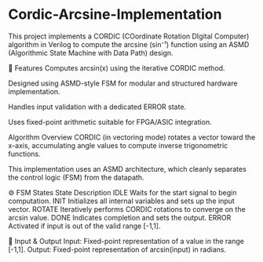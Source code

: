 # Cordic-Arcsine-Implementation

This project implements a CORDIC (COordinate Rotation DIgital Computer) algorithm in Verilog to compute the arcsine (sin⁻¹) function using an ASMD (Algorithmic State Machine with Data Path) design.

📌 Features
Computes arcsin(x) using the iterative CORDIC method.

Designed using ASMD-style FSM for modular and structured hardware implementation.

Handles input validation with a dedicated ERROR state.

Uses fixed-point arithmetic suitable for FPGA/ASIC integration.



 Algorithm Overview
CORDIC (in vectoring mode) rotates a vector toward the x-axis, accumulating angle values to compute inverse trigonometric functions.

This implementation uses an ASMD architecture, which cleanly separates the control logic (FSM) from the datapath.

⚙️ FSM States
State	Description
IDLE	Waits for the start signal to begin computation.
INIT	Initializes all internal variables and sets up the input vector.
ROTATE	Iteratively performs CORDIC rotations to converge on the arcsin value.
DONE	Indicates completion and sets the output.
ERROR	Activated if input is out of the valid range [-1,1].



🧾 Input & Output
Input:
Fixed-point representation of a value in the range [-1,1].
Output:
Fixed-point representation of arcsin(input) in radians.
